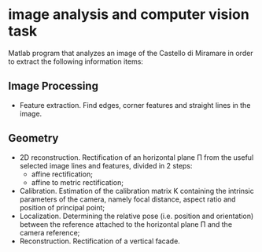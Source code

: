 # image analysis and computer vision task

Matlab program that analyzes an image of the Castello di Miramare in order to extract the following information items:

## Image Processing
- Feature extraction. Find edges, corner features and straight lines in the image.

## Geometry
- 2D reconstruction. Rectification of an horizontal plane Π from the useful selected image lines and features, divided in 2 steps:
  - affine rectification;
  - affine to metric rectification;
- Calibration. Estimation of the calibration matrix K containing the intrinsic parameters of the camera, namely focal distance, aspect ratio and position of principal point;
- Localization. Determining the relative pose (i.e. position and orientation) between the reference attached to the horizontal plane Π and the camera reference;
- Reconstruction. Rectification of a vertical facade.
